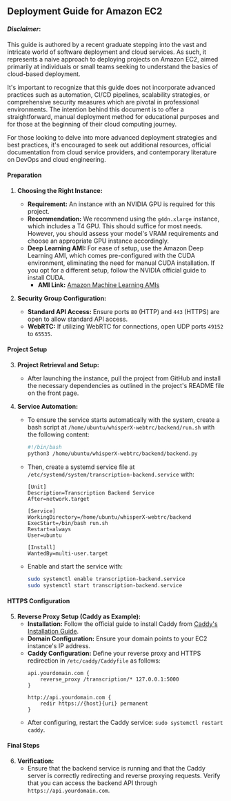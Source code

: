 ## **Deployment Guide for Amazon EC2**

#### *Disclaimer*:

This guide is authored by a recent graduate stepping into the vast and intricate world of software deployment and cloud services. As such, it represents a naive approach to deploying projects on Amazon EC2, aimed primarily at individuals or small teams seeking to understand the basics of cloud-based deployment.

It's important to recognize that this guide does not incorporate advanced practices such as automation, CI/CD pipelines, scalability strategies, or comprehensive security measures which are pivotal in professional environments. The intention behind this document is to offer a straightforward, manual deployment method for educational purposes and for those at the beginning of their cloud computing journey.

For those looking to delve into more advanced deployment strategies and best practices, it's encouraged to seek out additional resources, official documentation from cloud service providers, and contemporary literature on DevOps and cloud engineering.

#### **Preparation**
1. **Choosing the Right Instance:**
   - **Requirement:** An instance with an NVIDIA GPU is required for this project. 
   - **Recommendation:** We recommend using the `g4dn.xlarge` instance, which includes a T4 GPU. This should suffice for most needs. However, you should assess your model's VRAM requirements and choose an appropriate GPU instance accordingly.
   - **Deep Learning AMI:** For ease of setup, use the Amazon Deep Learning AMI, which comes pre-configured with the CUDA environment, eliminating the need for manual CUDA installation. If you opt for a different setup, follow the NVIDIA official guide to install CUDA.
     - **AMI Link:** [Amazon Machine Learning AMIs](https://aws.amazon.com/machine-learning/amis/)

2. **Security Group Configuration:**
   - **Standard API Access:** Ensure ports `80` (HTTP) and `443` (HTTPS) are open to allow standard API access.
   - **WebRTC:** If utilizing WebRTC for connections, open UDP ports `49152` to `65535`.

#### **Project Setup**
3. **Project Retrieval and Setup:**
   - After launching the instance, pull the project from GitHub and install the necessary dependencies as outlined in the project's README file on the front page.

4. **Service Automation:**
   - To ensure the service starts automatically with the system, create a bash script at `/home/ubuntu/whisperX-webtrc/backend/run.sh` with the following content:
     ```bash
     #!/bin/bash
     python3 /home/ubuntu/whisperX-webtrc/backend/backend.py
     ```
   - Then, create a systemd service file at `/etc/systemd/system/transcription-backend.service` with:
     ```
     [Unit]
     Description=Transcription Backend Service
     After=network.target

     [Service]
     WorkingDirectory=/home/ubuntu/whisperX-webtrc/backend
     ExecStart=/bin/bash run.sh
     Restart=always
     User=ubuntu

     [Install]
     WantedBy=multi-user.target
     ```
   - Enable and start the service with:
     ```bash
     sudo systemctl enable transcription-backend.service
     sudo systemctl start transcription-backend.service
     ```

#### **HTTPS Configuration**
5. **Reverse Proxy Setup (Caddy as Example):**
   - **Installation:** Follow the official guide to install Caddy from [Caddy's Installation Guide](https://caddyserver.com/docs/install).
   - **Domain Configuration:** Ensure your domain points to your EC2 instance's IP address.
   - **Caddy Configuration:** Define your reverse proxy and HTTPS redirection in `/etc/caddy/Caddyfile` as follows:
     ```
     api.yourdomain.com {
         reverse_proxy /transcription/* 127.0.0.1:5000
     }

     http://api.yourdomain.com {
         redir https://{host}{uri} permanent
     }
     ```
   - After configuring, restart the Caddy service: `sudo systemctl restart caddy`.


#### **Final Steps**
6. **Verification:**
   - Ensure that the backend service is running and that the Caddy server is correctly redirecting and reverse proxying requests. Verify that you can access the backend API through `https://api.yourdomain.com`.
